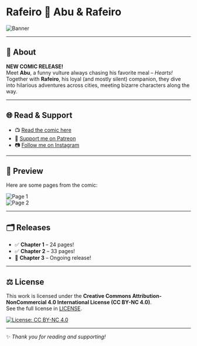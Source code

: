 # Rafeiro 🦅 Abu & Rafeiro 

![Banner](cp1/23b.png)

---

## 📖 About

**NEW COMIC RELEASE!**  
Meet **Abu**, a funny vulture always chasing his favorite meal – *Hearts!*  
Together with **Rafeiro**, his loyal (and mostly silent) companion, they dive into hilarious adventures across cities, meeting bizarre characters along the way.  

---

## 🌐 Read & Support

- 📺 [Read the comic here](https://raf3ir0.github.io/Rafeiro/)  
- 💖 [Support me on Patreon](https://www.patreon.com/RAFEIRO)  
- 📷 [Follow me on Instagram]((https://www.instagram.com/toufartodetrabalhar/))  

---

## 👀 Preview

Here are some pages from the comic:  

![Page 1](imagen/pagina13.png)  
![Page 2](cp2ing/2%20cap%208%209.png)


---

## 🗂️ Releases

- ✅ **Chapter 1** – 24 pages!  
- ✅ **Chapter 2** – 33 pages!
- 📖 **Chapter 3** – Ongoing release!  

---

## ⚖️ License

This work is licensed under the **Creative Commons Attribution-NonCommercial 4.0 International License (CC BY-NC 4.0)**.  
See the full license in [LICENSE](LICENSE).  

[![License: CC BY-NC 4.0](https://img.shields.io/badge/License-CC%20BY--NC%204.0-lightgrey.svg)](https://creativecommons.org/licenses/by-nc/4.0/)  

---

✨ *Thank you for reading and supporting!*
